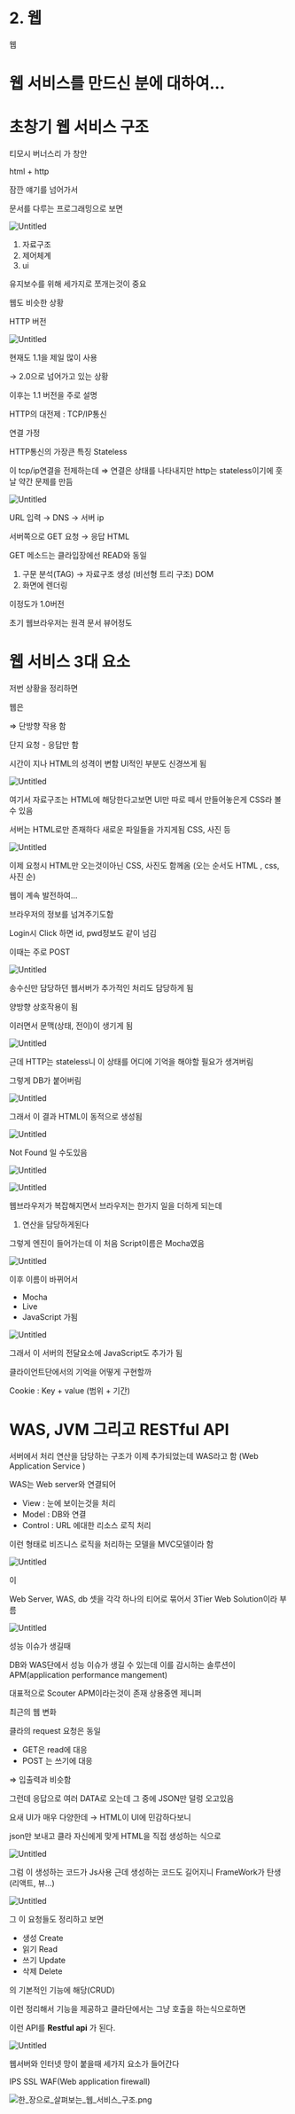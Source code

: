 # 2. 웹

웹

# **웹 서비스를 만드신 분에 대하여...**

# 초창기 웹 서비스 구조

티모시 버너스리 가 창안 

html + http

잠깐 얘기를 넘어가서

문서를 다루는 프로그래밍으로 보면 

![Untitled](/network/images/network2/Untitled.png)

1. 자료구조
2. 제어체계
3. ui

유지보수를 위해 세가지로 쪼개는것이 중요

웹도 비슷한 상황

HTTP 버전

![Untitled](/network/images/network2/Untitled%201.png)

현재도 1.1을 제일 많이 사용

→ 2.0으로 넘어가고 있는 상황

이후는 1.1 버전을 주로 설명

HTTP의 대전제 : TCP/IP통신

연결 가정

HTTP통신의 가장큰 특징 Stateless

이 tcp/ip연결을 전제하는데 ⇒ 연결은 상태를 나타내지만 http는 stateless이기에 훗날 약간 문제를 만듬

![Untitled](/network/images/network2/Untitled%202.png)

URL 입력 →  DNS → 서버 ip

서버쪽으로 GET 요청 → 응답 HTML 

GET 메소드는 클라입장에선 READ와 동일 

1. 구문 분석(TAG) → 자료구조 생성 (비선형 트리 구조) DOM
2. 화면에 렌더링 

이정도가 1.0버전

초기 웹브라우저는 원격 문서 뷰어정도

# **웹 서비스 3대 요소**

저번 상황을 정리하면 

웹은

⇒ 단방향 작용 함

단지 요청 - 응답만 함

시간이 지나 HTML의 성격이 변함 UI적인 부분도 신경쓰게 됨

![Untitled](/network/images/network2/Untitled%203.png)

여기서 자료구조는 HTML에 해당한다고보면 UI만 따로 떼서 만들어놓은게 CSS라 볼 수 있음 

서버는 HTML로만 존재하다 새로운 파일들을 가지게됨 CSS, 사진 등 

![Untitled](/network/images/network2/Untitled%204.png)

이제 요청시 HTML만 오는것이아닌 CSS, 사진도 함께옴  (오는 순서도 HTML , css, 사진 순)

웹이 계속 발전하여…

브라우저의 정보를 넘겨주기도함

Login시 Click 하면 id, pwd정보도 같이 넘김

이때는 주로 POST

![Untitled](/network/images/network2/Untitled%205.png)

송수신만 담당하던 웹서버가 추가적인 처리도 담당하게 됨 

양방향 상호작용이 됨 

이러면서 문맥(상태, 전이)이 생기게 됨 

![Untitled](/network/images/network2/Untitled%206.png)

근데 HTTP는 stateless니 이 상태를 어디에 기억을 해야할 필요가 생겨버림

그렇게 DB가 붙어버림

![Untitled](/network/images/network2/Untitled%207.png)

그래서 이 결과 HTML이 동적으로 생성됨 

![Untitled](/network/images/network2/Untitled%208.png)

Not Found 일 수도있음

![Untitled](/network/images/network2/Untitled%209.png)

![Untitled](/network/images/network2/Untitled%2010.png)

웹브라우저가 복잡해지면서 브라우저는 한가지 일을 더하게 되는데

1. 연산을 담당하게된다

그렇게 엔진이 들어가는데 이 처음 Script이름은 Mocha였음

![Untitled](/network/images/network2/Untitled%2011.png)

이후 이름이 바뀌어서

- Mocha
- Live
- JavaScript 가됨

![Untitled](/network/images/network2/Untitled%2012.png)

그래서 이 서버의 전달요소에 JavaScript도 추가가 됨

클라이언트단에서의 기억을 어떻게 구현할까

Cookie : Key + value (범위 + 기간)

# **WAS, JVM 그리고 RESTful API**

서버에서 처리 연산을 담당하는 구조가 이제 추가되었는데 WAS라고 함 (Web Application Service )

WAS는 Web server와 연결되어 

- View : 눈에 보이는것을 처리
- Model : DB와 연결
- Control : URL 에대한 리소스 로직 처리

이런 형태로 비즈니스 로직을 처리하는 모델을 MVC모델이라 함 

![Untitled](/network/images/network2/Untitled%2013.png)

이

Web Server, WAS, db 셋을 각각 하나의 티어로 묶어서 3Tier Web Solution이라 부름 

![Untitled](/network/images/network2/Untitled%2014.png)

성능 이슈가 생길때

DB와 WAS단에서 성능 이슈가 생길 수 있는데 이를 감시하는 솔루션이 APM(application performance mangement)

대표적으로 Scouter APM이라는것이 존재 상용중엔 제니퍼

최근의 웹 변화 

클라의 request 요청은 동일 

- GET은 read에 대응
- POST 는 쓰기에 대응

⇒ 입출력과 비슷함

그런데 응답으로 여러 DATA로 오는데 그 중에 JSON만 덜렁 오고있음

요새 UI가 매우 다양한데 → HTML이 UI에 민감하다보니 

json만 보내고 클라 자신에게 맞게 HTML을 직접 생성하는 식으로 

![Untitled](/network/images/network2/Untitled%2015.png)

그럼 이 생성하는 코드가  Js사용 근데 생성하는 코드도 길어지니 FrameWork가 탄생 (리액트, 뷰…)

![Untitled](/network/images/network2/Untitled%2016.png)

그 이 요청들도 정리하고 보면

- 생성 Create
- 읽기 Read
- 쓰기 Update
- 삭제 Delete

의 기본적인 기능에 해당(CRUD)

이런 정리해서 기능을 제공하고 클라단에서는 그냥 호출을 하는식으로하면 

이런 API를 **Restful api** 가 된다.

![Untitled](/network/images/network2/Untitled%2017.png)

웹서버와 인터넷 망이 붙을때 세가지 요소가 들어간다

IPS SSL WAF(Web application firewall)

![한_장으로_살펴보는_웹_서비스_구조.png](network2/%25ED%2595%259C_%25EC%259E%25A5%25EC%259C%25BC%25EB%25A1%259C_%25EC%2582%25B4%25ED%258E%25B4%25EB%25B3%25B4%25EB%258A%2594_%25EC%259B%25B9_%25EC%2584%259C%25EB%25B9%2584%25EC%258A%25A4_%25EA%25B5%25AC%25EC%25A1%25B0.png)